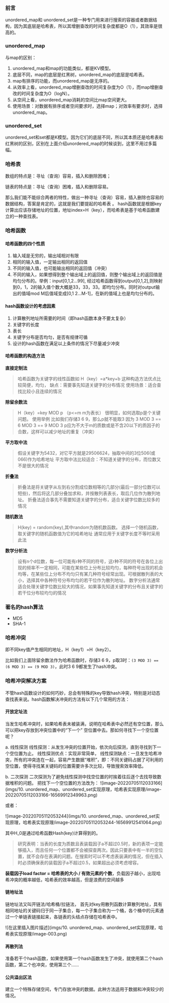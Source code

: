 ### 前言

unordered_map和 unordered_set是一种专门用来进行搜索的容器或者数据结构，因为其底层是哈希表，所以其增删查改的时间复杂度都是O（1），其效率是很高的。

### unordered_map

与map的区别：

1. unordered_map和map的功能类似，都是KV模型。
2. 底层不同，map的底层是红黑树，unordered_map的底层是哈希表。
3. map有排序的功能，而unordered_map是无序的。
4. 从效率上看，unordered_map增删查改的时间复杂度为O（1），而map增删查改的时间复杂度为O（logN）。
5. 从空间上看，unordered_map消耗的空间比map空间更大。
6. 使用场景：对数据有排序或者空间要求时，选择map；对效率有要求时，选择unordered_map。

### unordered_set

unordered_set和set都是K模型。因为它们的底层不同，所以其本质还是哈希表和红黑树的区别，区别在上面介绍unordered_map的时候谈到，这里不用过多篇幅。

### 哈希表

数组的特点是：寻址（查询）容易，插入和删除困难；

链表的特点是：寻址（查询）困难，插入和删除容易。

那么我们能不能综合两者的特性，做出一种寻址（查询）容易，插入删除也容易的数据结构，答案是肯定的，这就是我们要提起的哈希表 。
hash函数就是根据key计算出应该存储地址的位置，地址index=H（key），而哈希表是基于哈希函数建立的一种查找表。

### 哈希函数

#### 哈希函数的四个性质

1. 输入域是无穷的，输出域相对有限
2. 相同的输入值，一定输出相同的返回值
3. 不同的输入值，也可能输出相同的返回值（冲突）
4. 不同的输入，如果想得到整个输出域上的返回值，则整个输出域上的返回值是均匀分布的。举例：input[0,1,2…99], 经过哈希函数得到output[0,1,2],则映射到0，1，2的输入值个数大概是33，33，33。即均匀分布。同时对output输出的值域mod M后值域变成[0,1 2…M-1]，在新的值域上也是均匀分布的。

#### hash函数设计的考虑因素

1. 计算散列地址所需要的时间（即hash函数本身不要太复杂）
2. 关键字的长度
3. 表长
4. 关键字分布是否均匀，是否有规律可循
5. 设计的hash函数在满足以上条件的情况下尽量减少冲突

#### 哈希函数的构造方法

**直接定制法**

> 哈希函数为关键字的线性函数如 H（key）=a*key+b
> 这种构造方法优点比较简便，均匀，
> 缺点：需要事先知道关键字的分布情况
> 使用场景：适合查找比较小且连续的情况

**除留余数法**

> H（key）=key MOD p （p<=m m为表长）
> 很明显，如何选取p是个关键问题。
> 使用举例
> 比如我们存储3 6 9，那么p就不能取3
> 因为 3 MOD 3 == 6 MOD 3 == 9 MOD 3
> p应为不大于m的质数或是不含20以下的质因子的合数，这样可以减少地址的重复（冲突）

**平方取中法**

> 假设关键字为5432，对它平方就是29506624，抽取中间的3位506(或066)作为哈希地址
> 平方取中法比较适合：不知道关键字的分布，而位数又不是很大的情况

**折叠法**

> 折叠法是将关键字从左到右分割成位数相等的几部分(最后一部分位数可以短些)，然后将这几部分叠加求和，并按散列表表长，取后几位作为散列地址。
> 折叠法适合事先不需要知道关键字的分布，适合关键字位数比较多的情况

**随机数法**

> H(key) = random(key),其中random为随机数函数。
> 选择一个随机函数，取关键字的随机函数值为它的哈希地址
> 通常应用于关键字长度不等时采用此法

**数学分析法**

> 设有n个d位数，每一位可能有r种不同的符号，这r种不同的符号在各位上出现的频率不一定相同，可能在某些位上分布比较均匀，每种符号出现的机会均等，在某些位上分布不均匀只有某几种符号经常出现。可根据散列表的大小，选择其中各种符号分布均匀的若干位作为散列地址。
> 数字分析法通常适合处理关键字位数比较大的情况，如果事先知道关键字的分布且关键字的若干位分布较均匀的情况

### 著名的hash算法

* MD5
* SHA-1

### 哈希冲突

即不同key值产生相同的地址，H（key1）=H（key2）。

比如我们上面除留余数法作为哈希函数时，存储3 6 9，p取3时：`(3 MOD 3) == (6 MOD 3) == (9 MOD 3)`，此时3 6 9都发生了hash冲突。

### 哈希冲突解决方案

不管hash函数设计的如何巧妙，总会有特殊的key导致hash冲突，特别是对动态查找表来说。hash函数解决冲突的方法有以下几个常用的方法：

#### 开放定址法
当发生哈希冲突时，如果哈希表未被装满，说明在哈希表中必然还有空位置，那么可以把key存放到冲突位置中的“下一个” 空位置中去。那如何寻找下一个空位置呢？

a. 线性探测
线性探测：从发生冲突的位置开始，依次向后探测，直到寻找到下一个空位置为止。
线性探测优点：实现非常简单，
线性探测缺点：一旦发生哈希冲突，所有的冲突连在一起，容易产生数据“堆积”，即：不同关键码占据了可利用的空位置，使得寻找某关键码的位置需要许多次比较，导致搜索效率降低。

b. 二次探测
二次探测为了避免线性探测中找空位置的时挨着往后逐个去找导致数据堆积的问题。
把找下一个空位置的方法改为：
 ![image-20220705112033166](imgs/10. unordered_map、unordered_set实现原理，哈希表实现原理/image-20220705112033166-16569912349963.png)

或者：

 ![image-20220705112053244](imgs/10. unordered_map、unordered_set实现原理，哈希表实现原理/image-20220705112053244-16569912541064.png)

其中H_0是通过哈希函数Hash(key)计算得到的。

> 研究表明：当表的长度为质数且表装载因子a不超过0.5时，新的表项一定能够插入，而且任何一个位置都不会被探查两次。因此只要表中有一半的空位置，就不会存在表满的问题。在搜索时可以不考虑表装满的情况，但在插入时必须确保表的装载因子a不超过0.5，如果超出必须考虑增容。

**装载因子load factor = 哈希表的大小 / 有效元素的个数**，负载因子越小，出现哈希冲突的概率越低，哈希表的效率越高，但是浪费的空间越多

#### 链地址法
链地址法又叫开链法/哈希桶/拉链法，
首先对key用散列函数计算散列地址，具有相同地址的关键码归于同一子集合，每一个子集合称为一个桶，各个桶中的元素通过一个单链表链接起来，各链表的头结点存储在哈希表中。

 ![在这里插入图片描述](imgs/10. unordered_map、unordered_set实现原理，哈希表实现原理/image-003.png)

#### 再散列法
准备若干个hash函数，如果使用第一个hash函数发生了冲突，就使用第二个hash函数，第二个也冲突，使用第三个……

#### 公共溢出区法
建立一个特殊存储空间，专门存放冲突的数据。此种方法适用于数据和冲突较少的情况。